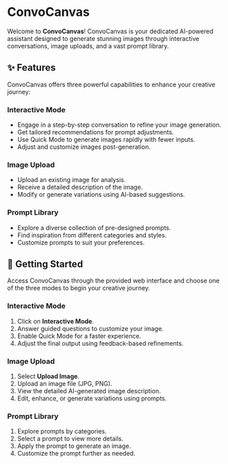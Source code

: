 # ConvoCanvas

Welcome to **ConvoCanvas**! ConvoCanvas is your dedicated AI-powered assistant designed to generate stunning images through interactive conversations, image uploads, and a vast prompt library.

## ✨ Features

ConvoCanvas offers three powerful capabilities to enhance your creative journey:

### Interactive Mode
- Engage in a step-by-step conversation to refine your image generation.
- Get tailored recommendations for prompt adjustments.
- Use Quick Mode to generate images rapidly with fewer inputs.
- Adjust and customize images post-generation.

### Image Upload
- Upload an existing image for analysis.
- Receive a detailed description of the image.
- Modify or generate variations using AI-based suggestions.

### Prompt Library
- Explore a diverse collection of pre-designed prompts.
- Find inspiration from different categories and styles.
- Customize prompts to suit your preferences.

## 🚀 Getting Started

Access ConvoCanvas through the provided web interface and choose one of the three modes to begin your creative journey.

### Interactive Mode
1. Click on **Interactive Mode**.
2. Answer guided questions to customize your image.
3. Enable Quick Mode for a faster experience.
4. Adjust the final output using feedback-based refinements.

### Image Upload
1. Select **Upload Image**.
2. Upload an image file (JPG, PNG).
3. View the detailed AI-generated image description.
4. Edit, enhance, or generate variations using prompts.

### Prompt Library
1. Explore prompts by categories.
2. Select a prompt to view more details.
3. Apply the prompt to generate an image.
4. Customize the prompt further as needed.
